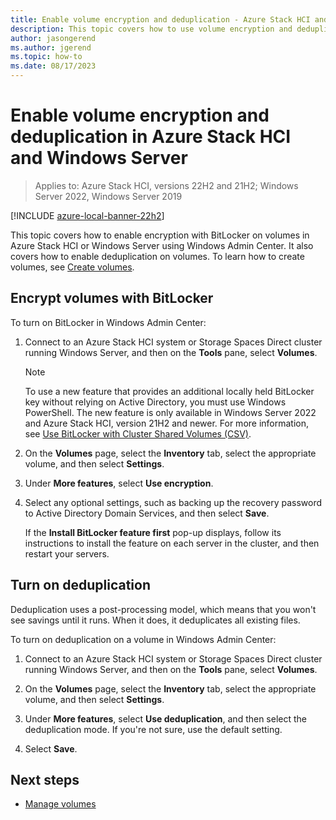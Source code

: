```yaml
---
title: Enable volume encryption and deduplication - Azure Stack HCI and Windows Server
description: This topic covers how to use volume encryption and deduplication in Azure Stack HCI and Windows Server using Windows Admin Center.
author: jasongerend
ms.author: jgerend
ms.topic: how-to
ms.date: 08/17/2023
---
```


# Enable volume encryption and deduplication in Azure Stack HCI and Windows Server

> Applies to: Azure Stack HCI, versions 22H2 and 21H2; Windows Server 2022, Windows Server 2019

[!INCLUDE [azure-local-banner-22h2](../includes/azure-local-banner-22h2.md)]

This topic covers how to enable encryption with BitLocker on volumes in Azure Stack HCI or Windows Server using Windows Admin Center. It also covers how to enable deduplication on volumes. To learn how to create volumes, see [Create volumes](/windows-server/storage/storage-spaces/create-volumes).

## Encrypt volumes with BitLocker

To turn on BitLocker in Windows Admin Center:

1. Connect to an Azure Stack HCI system or Storage Spaces Direct cluster running Windows Server, and then on the **Tools** pane, select **Volumes**.

    >[!NOTE]
    > To use a new feature that provides an additional locally held BitLocker key without relying on Active Directory, you must use Windows PowerShell. The new feature is only available in Windows Server 2022 and Azure Stack HCI, version 21H2 and newer. For more information, see [Use BitLocker with Cluster Shared Volumes (CSV)](/windows-server/failover-clustering/bitlocker-on-csv-in-ws-2022).

1. On the **Volumes** page, select the **Inventory** tab, select the appropriate volume, and then select **Settings**.
1. Under **More features**, select **Use encryption**.
1. Select any optional settings, such as backing up the recovery password to Active Directory Domain Services, and then select **Save**.

   If the **Install BitLocker feature first** pop-up displays, follow its instructions to install the feature on each server in the cluster, and then restart your servers.

## Turn on deduplication

Deduplication uses a post-processing model, which means that you won't see savings until it runs. When it does, it deduplicates all existing files.

To turn on deduplication on a volume in Windows Admin Center:

1. Connect to an Azure Stack HCI system or Storage Spaces Direct cluster running Windows Server, and then on the **Tools** pane, select **Volumes**.
1. On the **Volumes** page, select the **Inventory** tab, select the appropriate volume, and then select **Settings**.
1. Under **More features**, select  **Use deduplication**, and then select the deduplication mode. If you're not sure, use the default setting.

1. Select **Save**.

## Next steps

- [Manage volumes](/windows-server/storage/storage-spaces/manage-volumes)
